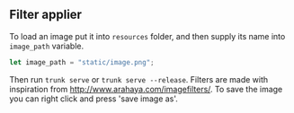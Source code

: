 ## Filter applier

To load an image put it into `resources` folder, and then supply its name into `image_path` variable.

``` rust
let image_path = "static/image.png";
```

Then run `trunk serve` or `trunk serve --release`. Filters are made with inspiration from http://www.arahaya.com/imagefilters/. To save the image you can right click and press 'save image as'.
